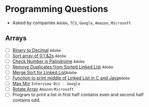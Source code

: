 # Programming Questions 
- Asked by companies ```Adobe```, ```TCS```, ```Google```, ```Amazon```, ```Microsoft```
## Arrays
- [ ] [Binary to Decimal](https://www.geeksforgeeks.org/program-binary-decimal-conversion/) ```Adobe```
- [ ] [Sort array of 0,1,&2s](https://www.geeksforgeeks.org/sort-an-array-of-0s-1s-and-2s/) ```Adobe```
- [ ] [Check Number is Palindrome](https://www.geeksforgeeks.org/check-if-a-number-is-palindrome/) ```Adobe```
- [ ] [Remove Duplicates from Sorted Linked List](https://www.geeksforgeeks.org/remove-duplicates-from-a-sorted-linked-list/) ```Adobe```
- [ ] [Merge Sort for Linked List](https://www.geeksforgeeks.org/merge-sort-for-linked-list/)```Adobe```
- [ ] [Function to print middle of Linked List in C and Java](https://www.geeksforgeeks.org/write-a-c-function-to-print-the-middle-of-the-linked-list/)```Adobe```
- [ ] [Max Min](https://www.interviewbit.com/problems/max-min-05542f2f-69aa-4253-9cc7-84eb7bf739c4/) ```Interview Bit - Google```
- [ ] [Rotate Array](https://www.geeksforgeeks.org/problems/rotate-array-by-n-elements-1587115621/1?itm_source=geeksforgeeks&itm_medium=article&itm_campaign=bottom_sticky_on_article) ```Amazon``` ```Microsoft```
- [ ] Program to print a list in first half contains even and second half contains odd.
